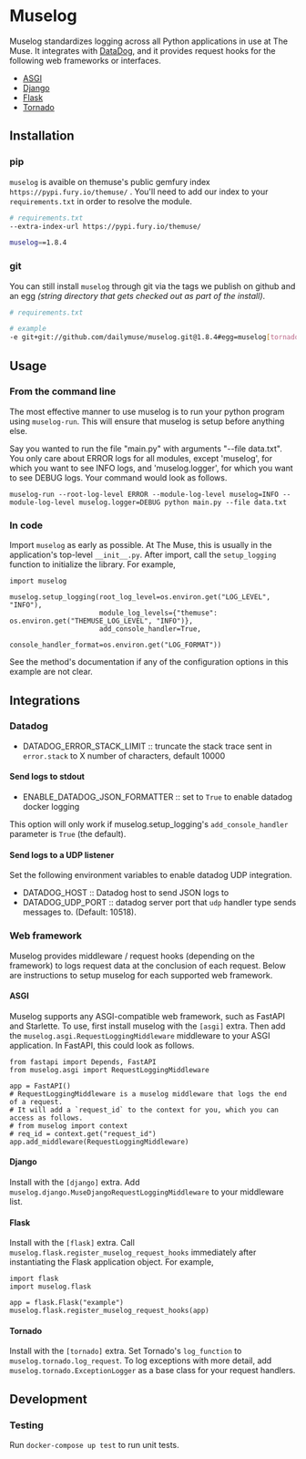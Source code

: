 # Muselog
Muselog standardizes logging across all Python applications in use at The Muse.
It integrates with [DataDog](https://www.datadoghq.com/), and it provides request hooks for the following web frameworks or interfaces.

- [ASGI](https://asgi.readthedocs.io/en/latest/)
- [Django](https://www.djangoproject.com/)
- [Flask](https://palletsprojects.com/p/flask/)
- [Tornado](https://www.tornadoweb.org/en/stable/)

## Installation

### pip
`muselog` is avaible on themuse's public gemfury index `https://pypi.fury.io/themuse/` . You'll need to add our index to your `requirements.txt` in order to resolve the module.

```sh
# requirements.txt
--extra-index-url https://pypi.fury.io/themuse/

muselog==1.8.4
```

### git
You can still install `muselog` through git via the tags we publish on github and an egg _(string directory that gets checked out as part of the install)_.

```sh
# requirements.txt

# example
-e git+git://github.com/dailymuse/muselog.git@1.8.4#egg=muselog[tornado]
```

## Usage

### From the command line
The most effective manner to use muselog is to run your python program using `muselog-run`.
This will ensure that muselog is setup before anything else.

Say you wanted to run the file "main.py" with arguments "--file data.txt". You only care about
ERROR logs for all modules, except 'muselog', for which you want to see INFO logs,
and 'muselog.logger', for which you want to see DEBUG logs.
Your command would look as follows.

```
muselog-run --root-log-level ERROR --module-log-level muselog=INFO --module-log-level muselog.logger=DEBUG python main.py --file data.txt
```

### In code
Import `muselog` as early as possible. At The Muse, this is usually in the application's top-level `__init__.py`.
After import, call the `setup_logging` function to initialize the library. For example,

```
import muselog

muselog.setup_logging(root_log_level=os.environ.get("LOG_LEVEL", "INFO"),
                      module_log_levels={"themuse": os.environ.get("THEMUSE_LOG_LEVEL", "INFO")},
                      add_console_handler=True,
                      console_handler_format=os.environ.get("LOG_FORMAT"))
```

See the method's documentation if any of the configuration options in this example are not clear.


## Integrations
### Datadog

- DATADOG_ERROR_STACK_LIMIT  :: truncate the stack trace sent in `error.stack` to X number of characters, default 10000

#### Send logs to stdout
- ENABLE_DATADOG_JSON_FORMATTER  :: set to `True` to enable datadog docker logging

This option will only work if muselog.setup_logging's `add_console_handler` parameter is `True` (the default).

#### Send logs to a UDP listener
Set the following environment variables to enable datadog UDP integration.

- DATADOG_HOST            :: Datadog host to send JSON logs to
- DATADOG_UDP_PORT        :: datadog server port that `udp` handler type sends messages to. (Default: 10518).

### Web framework
Muselog provides middleware / request hooks (depending on the framework) to logs request data at the conclusion of each request.
Below are instructions to setup muselog for each supported web framework.

#### ASGI
Muselog supports any ASGI-compatible web framework, such as FastAPI and Starlette.
To use, first install muselog with the `[asgi]` extra.
Then add the `muselog.asgi.RequestLoggingMiddleware` middleware to your ASGI application.
In FastAPI, this could look as follows.

```
from fastapi import Depends, FastAPI
from muselog.asgi import RequestLoggingMiddleware

app = FastAPI()
# RequestLoggingMiddleware is a muselog middleware that logs the end of a request.
# It will add a `request_id` to the context for you, which you can access as follows.
# from muselog import context
# req_id = context.get("request_id")
app.add_middleware(RequestLoggingMiddleware)
```

#### Django
Install with the `[django]` extra.
Add `muselog.django.MuseDjangoRequestLoggingMiddleware` to your middleware list.

#### Flask
Install with the `[flask]` extra.
Call `muselog.flask.register_muselog_request_hooks` immediately after instantiating the Flask application object.
For example,

```
import flask
import muselog.flask

app = flask.Flask("example")
muselog.flask.register_muselog_request_hooks(app)
```

#### Tornado
Install with the `[tornado]` extra.
Set Tornado's `log_function` to `muselog.tornado.log_request`.
To log exceptions with more detail, add `muselog.tornado.ExceptionLogger`
as a base class for your request handlers.

## Development
### Testing
Run `docker-compose up test` to run unit tests.

